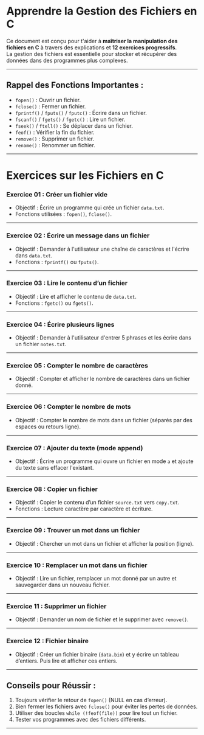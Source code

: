 # Apprendre la Gestion des Fichiers en C

Ce document est conçu pour t'aider à **maîtriser la manipulation des fichiers en C** à travers des explications et **12 exercices progressifs**.  
La gestion des fichiers est essentielle pour stocker et récupérer des données dans des programmes plus complexes.

---

## **Rappel des Fonctions Importantes :**
- `fopen()` : Ouvrir un fichier.
- `fclose()` : Fermer un fichier.
- `fprintf()` / `fputs()` / `fputc()` : Écrire dans un fichier.
- `fscanf()` / `fgets()` / `fgetc()` : Lire un fichier.
- `fseek()` / `ftell()` : Se déplacer dans un fichier.
- `feof()` : Vérifier la fin du fichier.
- `remove()` : Supprimer un fichier.
- `rename()` : Renommer un fichier.

---

# **Exercices sur les Fichiers en C**

### **Exercice 01 : Créer un fichier vide**
- Objectif : Écrire un programme qui crée un fichier `data.txt`.
- Fonctions utilisées : `fopen()`, `fclose()`.

---

### **Exercice 02 : Écrire un message dans un fichier**
- Objectif : Demander à l'utilisateur une chaîne de caractères et l'écrire dans `data.txt`.
- Fonctions : `fprintf()` ou `fputs()`.

---

### **Exercice 03 : Lire le contenu d’un fichier**
- Objectif : Lire et afficher le contenu de `data.txt`.
- Fonctions : `fgetc()` ou `fgets()`.

---

### **Exercice 04 : Écrire plusieurs lignes**
- Objectif : Demander à l'utilisateur d'entrer 5 phrases et les écrire dans un fichier `notes.txt`.

---

### **Exercice 05 : Compter le nombre de caractères**
- Objectif : Compter et afficher le nombre de caractères dans un fichier donné.

---

### **Exercice 06 : Compter le nombre de mots**
- Objectif : Compter le nombre de mots dans un fichier (séparés par des espaces ou retours ligne).

---

### **Exercice 07 : Ajouter du texte (mode append)**
- Objectif : Écrire un programme qui ouvre un fichier en mode `a` et ajoute du texte sans effacer l'existant.

---

### **Exercice 08 : Copier un fichier**
- Objectif : Copier le contenu d’un fichier `source.txt` vers `copy.txt`.
- Fonctions : Lecture caractère par caractère et écriture.

---

### **Exercice 09 : Trouver un mot dans un fichier**
- Objectif : Chercher un mot dans un fichier et afficher la position (ligne).

---

### **Exercice 10 : Remplacer un mot dans un fichier**
- Objectif : Lire un fichier, remplacer un mot donné par un autre et sauvegarder dans un nouveau fichier.

---

### **Exercice 11 : Supprimer un fichier**
- Objectif : Demander un nom de fichier et le supprimer avec `remove()`.

---

### **Exercice 12 : Fichier binaire**
- Objectif : Créer un fichier binaire (`data.bin`) et y écrire un tableau d’entiers. Puis lire et afficher ces entiers.

---

## **Conseils pour Réussir :**
1. Toujours vérifier le retour de `fopen()` (NULL en cas d’erreur).
2. Bien fermer les fichiers avec `fclose()` pour éviter les pertes de données.
3. Utiliser des boucles `while (!feof(file))` pour lire tout un fichier.
4. Tester vos programmes avec des fichiers différents.

---
